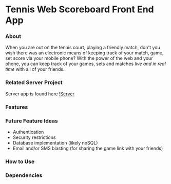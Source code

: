 # Tennis Web Scoreboard Front End App

### About
When you are out on the tennis court, playing a friendly match, don't you wish there was an electronic means of keeping track of your match, game, set score via
your mobile phone? With the power of the web and your phone, you can keep track of your games, sets and matches *live and in real time* with all of your friends.

### Related Server Project

Server app is found here [!Server](https://github.com/davideastmond/tennis_web_scoreboard_server)

### Features

### Future Feature Ideas

- Authentication
- Security restrictions
- Database implementation (likely noSQL)
- Email and/or SMS blasting (for sharing the game link with your friends)

### How to Use


### Dependencies